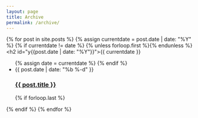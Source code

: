 ```yaml
---
layout: page
title: Archive
permalink: /archive/
---
```


{% for post in site.posts %}
  {% assign currentdate = post.date | date: "%Y" %}
  {% if currentdate != date %}
    {% unless forloop.first %}</ul>{% endunless %}
    <h2 id="y{{post.date | date: "%Y"}}">{{ currentdate }}</h2>
    <ul class="post-list">
    {% assign date = currentdate %}
  {% endif %}
    <li>
      <span class="post-meta">{{ post.date | date: "%b %-d" }}</span>
      <h3>
        <a class="post-link" href="{{ post.url | relative_url }}">{{ post.title }}</a>
      </h3>
    </li>
  {% if forloop.last %}</ul>{% endif %}
{% endfor %}
